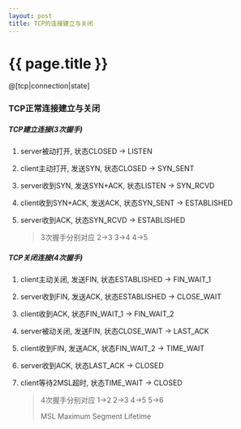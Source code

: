 ```yaml
---
layout: post
title: TCP的连接建立与关闭
---
```


{{ page.title }}
=========

@[tcp|connection|state]

### TCP正常连接建立与关闭 ###
##### TCP建立连接(3次握手) ####
1. server被动打开, 状态CLOSED -> LISTEN
2. client主动打开, 发送SYN, 状态CLOSED -> SYN_SENT
3. server收到SYN, 发送SYN+ACK, 状态LISTEN -> SYN_RCVD
4. client收到SYN+ACK, 发送ACK, 状态SYN_SENT -> ESTABLISHED
5. server收到ACK, 状态SYN_RCVD -> ESTABLISHED

    > 3次握手分别对应 2->3 3->4 4->5

##### TCP关闭连接(4次握手) #####
1. client主动关闭, 发送FIN, 状态ESTABLISHED -> FIN_WAIT_1
2. server收到FIN, 发送ACK, 状态ESTABLISHED -> CLOSE_WAIT
3. client收到ACK, 状态FIN_WAIT_1 -> FIN_WAIT_2
4. server被动关闭, 发送FIN, 状态CLOSE_WAIT -> LAST_ACK
5. client收到FIN, 发送ACK, 状态FIN_WAIT_2 -> TIME_WAIT
6. server收到ACK, 状态LAST_ACK -> CLOSED
7. client等待2MSL超时, 状态TIME_WAIT -> CLOSED

    > 4次握手分别对应 1->2 2->3 4->5 5->6
    >
    > MSL Maximum Segment Lifetime
